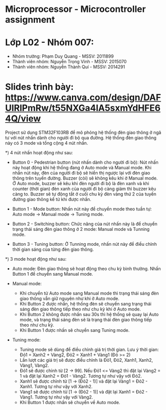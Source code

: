 # Microprocessor - Microcontroller assignment

# Lớp L02 - Nhóm 007:
- Nhóm trưởng: Phạm Duy Quang - MSSV: 2011899
- Thành viên nhóm: Nguyễn Trọng Vinh - MSSV: 2015070
- Thành viên nhóm: Nguyễn Thành Quí - MSSV: 2014291

# Slides trình bày: https://www.canva.com/design/DAFUIRlPmRw/t55NXGa4lA5sxmYdHFE64Q/view

Project sử dụng STM32F103RB để mô phỏng hệ thống đèn giao thông ở ngã tư với nút nhấn dành cho người đi bộ qua đường. Hệ thống đèn giao thông này có 3 mode và tổng cộng 4 nút nhấn.

*) 4 nút nhấn hoạt động như sau:

- Button 0 - Pedestrian button (nút nhấn dành cho người đi bộ): Nút nhấn này hoạt động khi hệ thống đang ở Auto mode và Manual mode. Khi nhấn nút này, đèn của người đi bộ sẽ hiển thị ngược lại với đèn giao thông trên tuyến đường. Buzzer (còi) sẽ không kêu khi ở Manual mode. Ở Auto mode, buzzer sẽ kêu khi đèn người đi bộ là đèn xanh và khi counter (thời gian) đèn xanh của người đi bộ càng giảm thì buzzer kêu càng to. Buzzer sẽ tự động tắt ở cuối chu kỳ đèn vàng thứ 2 của tuyến đường giao thông kể từ khi được nhấn.

- Button 1 - Mode button: Nhấn nút này để chuyển mode theo tuần tự: Auto mode -> Manual mode -> Tuning mode.

- Button 2 - Switching button: Chức năng của nút nhấn này là để chuyển trạng thái sáng đèn giao thông ở 2 mode: Manual mode và Tunning mode.

- Button 3 - Tuning button: Ở Tunning mode, nhấn nút này để điều chỉnh thời gian sáng của từng đèn giao thông.


*) 3 mode hoạt động như sau:

- Auto mode: Đèn giao thông sẽ hoạt động theo chu kỳ bình thường. Nhấn Button 1 để chuyển sang Manual mode.

- Manual mode:
  + Khi chuyển từ Auto mode sang Manual mode thì trạng thái sáng đèn giao thông vẫn giữ nguyên như khi ở Auto mode.
  + Khi Button 2 được nhấn, hệ thống đèn sẽ chuyển sang trạng thái sáng đèn giao thông tiếp theo như chu kỳ khi ở Auto mode.
  + Khi Button 2 không được nhấn sau 30s thì hệ thống sẽ quay lại Auto mode, và trạng thái sáng đèn sẽ là trạng thái đèn giao thông tiếp theo như chu kỳ.
  + Khi Button 1 được nhấn sẽ chuyển sang Tuning mode.

- Tuning mode:
  + Tuning mode sẽ dùng để điều chỉnh giá trị thời gian. Lưu ý thời gian: Đỏ1 = Xanh2 + Vàng2, Đỏ2 = Xanh1 + Vàng1 (Đỏ >= 2)
  + Lần lượt các giá trị sẽ được điều chỉnh là Đỏ1, Đỏ2, Xanh1, Xanh2, Vàng1, Vàng2.
  + Đỏ1 sẽ được chỉnh từ [2 -> 99]. Nếu Đỏ1 <= Vàng2 thì đặt lại Vàng2 = 1 và đặt lại Xanh2 = Đỏ1 - Vàng2. Tương tự như vậy với Đỏ2.
  + Xanh1 sẽ được chỉnh từ [1 -> (Đỏ2 - 1)] và đặt lại Vàng1 = Đỏ2 - Xanh1. Tương tự như vậy với Xanh2.
  + Vàng1 sẽ được chỉnh từ [1 -> (Đỏ2 - 1)] và đặt lại Xanh1 = Đỏ2 - Vàng1. Tương tự như vậy với Vàng2.
  + Khi Button 1 được nhấn sẽ chuyển về Auto mode.
